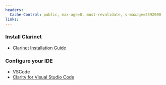 ```yaml
---
headers:
  Cache-Control: public, max-age=0, must-revalidate, s-maxage=2592000
links:
---
```


### Install Clarinet

- [Clarinet Installation Guide](https://github.com/hirosystems/clarinet#installation)
### Configure your IDE

- VSCode
- [Clarity for Visual Studio Code](https://marketplace.visualstudio.com/items?itemName=HiroSystems.clarity-lsp)
